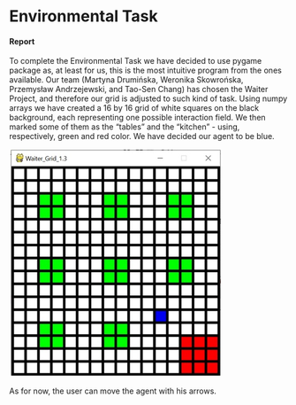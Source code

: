 # Environmental Task
#### Report

To complete the Environmental Task we have decided to use pygame package as, at least for us, this is the most intuitive program from the ones available.
Our team (Martyna Drumińska, Weronika Skowrońska, Przemysław Andrzejewski, and Tao-Sen Chang) has chosen the Waiter Project, and therefore our grid is adjusted to such kind of task.
Using numpy arrays we have created a 16 by 16 grid of white squares on the black background, each representing one possible interaction field. We then marked some of them as the “tables” and the “kitchen” - using, respectively, green and red color. We have decided our agent to be blue.
 
 ![Image of Yaktocat]( https://raw.githubusercontent.com/DawsonChang/test/master/grid.jpg)

As for now, the user can move the agent with his arrows.
